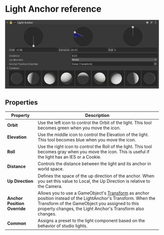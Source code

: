 # Light Anchor reference

![](Images/LightAnchor0.png)

## Properties

| **Property**                 | **Description**                                              |
| ---------------------------- | ------------------------------------------------------------ |
| **Orbit**                    | Use the left icon to control the Orbit of the light. This tool becomes green when you move the icon. |
| **Elevation**                | Use the middle icon to control the Elevation of the light. This tool becomes blue when you move the icon. |
| **Roll**                     | Use the right icon to control the Roll of the light. This tool becomes gray when you move the icon. This is useful if the light has an IES or a Cookie. |
| **Distance**                 | Controls the distance between the light and its anchor in world space. |
| **Up Direction**             | Defines the space of the up direction of the anchor. When you set this value to Local, the Up Direction is relative to the Camera. |
| **Anchor Position Override** | Allows you to use a GameObject's [Transform](https://docs.unity3d.com/ScriptReference/Transform.html) as anchor position instead of the LightAnchor's Transform. When the Transform of the GameObject you assigned to this property changes, the Light Anchor's Transform also changes. |
| **Common**                   | Assigns a preset to the light component based on the behavior of studio lights. |